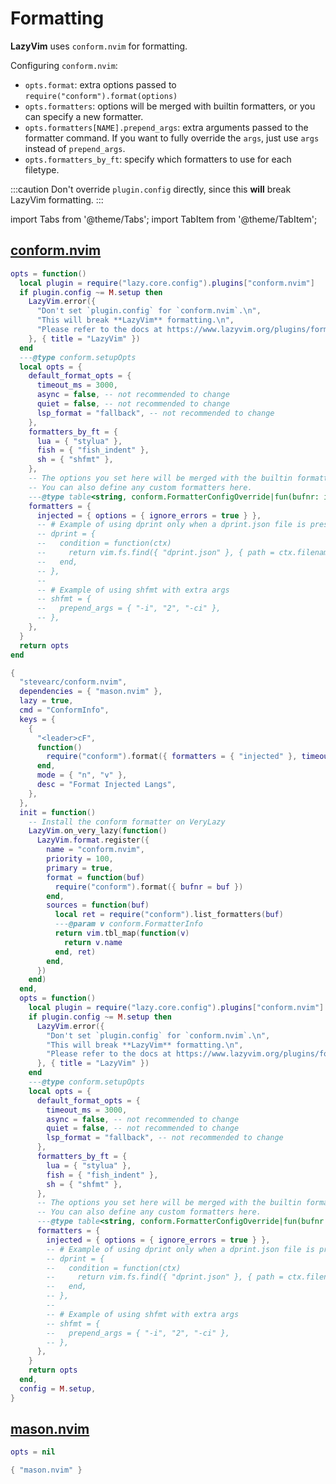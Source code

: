 # Formatting

**LazyVim** uses `conform.nvim` for formatting.

Configuring `conform.nvim`:

- `opts.format`: extra options passed to `require("conform").format(options)`
- `opts.formatters`: options will be merged with builtin formatters, or you can specify a new formatter.
- `opts.formatters[NAME].prepend_args`: extra arguments passed to the formatter command.
  If you want to fully override the `args`, just use `args` instead of `prepend_args`.
- `opts.formatters_by_ft`: specify which formatters to use for each filetype.

:::caution
Don't override `plugin.config` directly, since this **will** break LazyVim formatting.
:::

<!-- plugins:start -->

import Tabs from '@theme/Tabs';
import TabItem from '@theme/TabItem';

## [conform.nvim](https://github.com/stevearc/conform.nvim)

<Tabs>

<TabItem value="opts" label="Options">

```lua
opts = function()
  local plugin = require("lazy.core.config").plugins["conform.nvim"]
  if plugin.config ~= M.setup then
    LazyVim.error({
      "Don't set `plugin.config` for `conform.nvim`.\n",
      "This will break **LazyVim** formatting.\n",
      "Please refer to the docs at https://www.lazyvim.org/plugins/formatting",
    }, { title = "LazyVim" })
  end
  ---@type conform.setupOpts
  local opts = {
    default_format_opts = {
      timeout_ms = 3000,
      async = false, -- not recommended to change
      quiet = false, -- not recommended to change
      lsp_format = "fallback", -- not recommended to change
    },
    formatters_by_ft = {
      lua = { "stylua" },
      fish = { "fish_indent" },
      sh = { "shfmt" },
    },
    -- The options you set here will be merged with the builtin formatters.
    -- You can also define any custom formatters here.
    ---@type table<string, conform.FormatterConfigOverride|fun(bufnr: integer): nil|conform.FormatterConfigOverride>
    formatters = {
      injected = { options = { ignore_errors = true } },
      -- # Example of using dprint only when a dprint.json file is present
      -- dprint = {
      --   condition = function(ctx)
      --     return vim.fs.find({ "dprint.json" }, { path = ctx.filename, upward = true })[1]
      --   end,
      -- },
      --
      -- # Example of using shfmt with extra args
      -- shfmt = {
      --   prepend_args = { "-i", "2", "-ci" },
      -- },
    },
  }
  return opts
end
```

</TabItem>


<TabItem value="code" label="Full Spec">

```lua
{
  "stevearc/conform.nvim",
  dependencies = { "mason.nvim" },
  lazy = true,
  cmd = "ConformInfo",
  keys = {
    {
      "<leader>cF",
      function()
        require("conform").format({ formatters = { "injected" }, timeout_ms = 3000 })
      end,
      mode = { "n", "v" },
      desc = "Format Injected Langs",
    },
  },
  init = function()
    -- Install the conform formatter on VeryLazy
    LazyVim.on_very_lazy(function()
      LazyVim.format.register({
        name = "conform.nvim",
        priority = 100,
        primary = true,
        format = function(buf)
          require("conform").format({ bufnr = buf })
        end,
        sources = function(buf)
          local ret = require("conform").list_formatters(buf)
          ---@param v conform.FormatterInfo
          return vim.tbl_map(function(v)
            return v.name
          end, ret)
        end,
      })
    end)
  end,
  opts = function()
    local plugin = require("lazy.core.config").plugins["conform.nvim"]
    if plugin.config ~= M.setup then
      LazyVim.error({
        "Don't set `plugin.config` for `conform.nvim`.\n",
        "This will break **LazyVim** formatting.\n",
        "Please refer to the docs at https://www.lazyvim.org/plugins/formatting",
      }, { title = "LazyVim" })
    end
    ---@type conform.setupOpts
    local opts = {
      default_format_opts = {
        timeout_ms = 3000,
        async = false, -- not recommended to change
        quiet = false, -- not recommended to change
        lsp_format = "fallback", -- not recommended to change
      },
      formatters_by_ft = {
        lua = { "stylua" },
        fish = { "fish_indent" },
        sh = { "shfmt" },
      },
      -- The options you set here will be merged with the builtin formatters.
      -- You can also define any custom formatters here.
      ---@type table<string, conform.FormatterConfigOverride|fun(bufnr: integer): nil|conform.FormatterConfigOverride>
      formatters = {
        injected = { options = { ignore_errors = true } },
        -- # Example of using dprint only when a dprint.json file is present
        -- dprint = {
        --   condition = function(ctx)
        --     return vim.fs.find({ "dprint.json" }, { path = ctx.filename, upward = true })[1]
        --   end,
        -- },
        --
        -- # Example of using shfmt with extra args
        -- shfmt = {
        --   prepend_args = { "-i", "2", "-ci" },
        -- },
      },
    }
    return opts
  end,
  config = M.setup,
}
```

</TabItem>

</Tabs>

## [mason.nvim](https://github.com/mason-org/mason.nvim)

<Tabs>

<TabItem value="opts" label="Options">

```lua
opts = nil
```

</TabItem>


<TabItem value="code" label="Full Spec">

```lua
{ "mason.nvim" }
```

</TabItem>

</Tabs>

<!-- plugins:end -->
